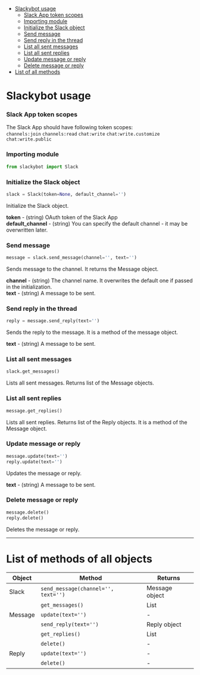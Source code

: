 <!-- TOC -->
* [Slackybot usage](#slackybot-usage)
    * [Slack App token scopes](#slack-app-token-scopes)
    * [Importing module](#importing-module)
    * [Initialize the Slack object](#initialize-the-slack-object)
    * [Send message](#send-message)
    * [Send reply in the thread](#send-reply-in-the-thread)
    * [List all sent messages](#list-all-sent-messages)
    * [List all sent replies](#list-all-sent-replies)
    * [Update message or reply](#update-message-or-reply)
    * [Delete message or reply](#delete-message-or-reply)
* [List of all methods](#list-of-methods-of-all-objects)
<!-- TOC -->

# Slackybot usage
### Slack App token scopes
The Slack App should have following token scopes:  
`channels:join` `channels:read` `chat:write` `chat:write.customize` `chat:write.public`


### Importing module
```python
from slackybot import Slack
```


### Initialize the Slack object
```python
slack = Slack(token=None, default_channel='')
```
Initialize the Slack object.

**token** - (string) OAuth token of the Slack App  
**default_channel** - (string) You can specify the default channel - it may be overwritten later.


### Send message
```python
message = slack.send_message(channel='', text='')
```
Sends message to the channel. It returns the Message object.

**channel** - (string) The channel name. It overwrites the default one if passed in the initialization.  
**text** - (string) A message to be sent.


### Send reply in the thread
```python
reply = message.send_reply(text='')
```
Sends the reply to the message. It is a method of the message object.

**text** - (string) A message to be sent.


### List all sent messages
```python
slack.get_messages()
```
Lists all sent messages. Returns list of the Message objects.


### List all sent replies
```python
message.get_replies()
```
Lists all sent replies. Returns list of the Reply objects. It is a method of the Message object.


### Update message or reply
```python
message.update(text='')
reply.update(text='')
```
Updates the message or reply.

**text** - (string) A message to be sent.


### Delete message or reply
```python
message.delete()
reply.delete()
```
Deletes the message or reply.


---


# List of methods of all objects

| Object  | Method                              | Returns        |
|---------|-------------------------------------|----------------|
| Slack   | `send_message(channel='', text='')` | Message object |
|         | `get_messages()`                    | List           |
| Message | `update(text='')`                   | -              |
|         | `send_reply(text='')`               | Reply object   |
|         | `get_replies()`                     | List           |
|         | `delete()`                          | -              |
| Reply   | `update(text='')`                   | -              |
|         | `delete()`                          | -              |
